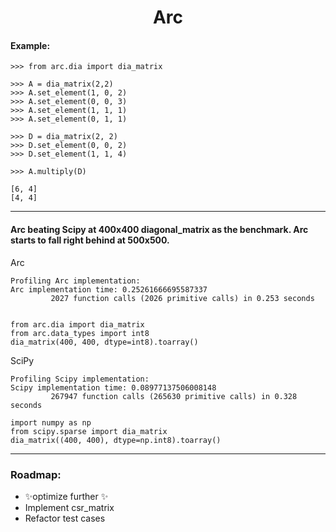 <h1 align="center">
Arc
</h1>

#### Example:

```python3
>>> from arc.dia import dia_matrix

>>> A = dia_matrix(2,2)
>>> A.set_element(1, 0, 2)
>>> A.set_element(0, 0, 3)
>>> A.set_element(1, 1, 1)
>>> A.set_element(0, 1, 1)

>>> D = dia_matrix(2, 2)
>>> D.set_element(0, 0, 2)
>>> D.set_element(1, 1, 4)

>>> A.multiply(D)

[6, 4]
[4, 4]
```

---

#### Arc beating Scipy at 400x400 diagonal_matrix as the benchmark. Arc starts to fall right behind at 500x500.

Arc
```
Profiling Arc implementation:
Arc implementation time: 0.25261666695587337
         2027 function calls (2026 primitive calls) in 0.253 seconds
```

```python3

from arc.dia import dia_matrix
from arc.data_types import int8
dia_matrix(400, 400, dtype=int8).toarray()
```

SciPy

```
Profiling Scipy implementation:
Scipy implementation time: 0.08977137506008148
         267947 function calls (265630 primitive calls) in 0.328 seconds
```

```python3
import numpy as np
from scipy.sparse import dia_matrix
dia_matrix((400, 400), dtype=np.int8).toarray()
```

---

###  Roadmap:
- ✨optimize further ✨
- Implement csr_matrix
- Refactor test cases